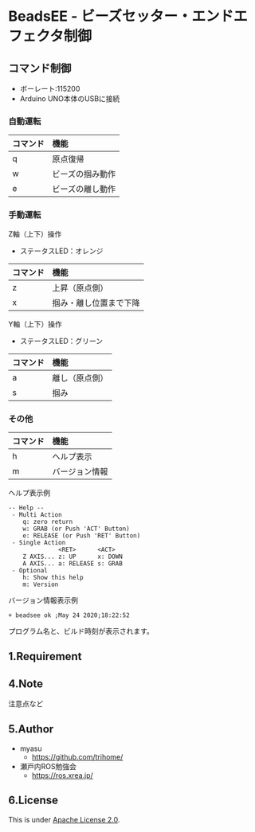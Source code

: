 # BeadsEE - ビーズセッター・エンドエフェクタ制御


## コマンド制御

- ボーレート:115200
- Arduino UNO本体のUSBに接続

### 自動運転

|コマンド|機能|
|:--|:--|
|q|原点復帰|
|w|ビーズの掴み動作|
|e|ビーズの離し動作|

### 手動運転

Z軸（上下）操作

- ステータスLED：オレンジ

|コマンド|機能|
|:--|:--|
|z|上昇（原点側）|
|x|掴み・離し位置まで下降|

Y軸（上下）操作

- ステータスLED：グリーン

|コマンド|機能|
|:--|:--|
|a|離し（原点側）|
|s|掴み|


### その他

|コマンド|機能|
|:--|:--|
|h|ヘルプ表示|
|m|バージョン情報|

ヘルプ表示例

```
-- Help --
 - Multi Action
    q: zero return
    w: GRAB (or Push 'ACT' Button)
    e: RELEASE (or Push 'RET' Button)
 - Single Action
              <RET>      <ACT>
    Z AXIS... z: UP      x: DOWN
    A AXIS... a: RELEASE s: GRAB
 - Optional
    h: Show this help
    m: Version
```

バージョン情報表示例

```
+ beadsee ok ;May 24 2020;18:22:52
```

プログラム名と、ビルド時刻が表示されます。


## 1.Requirement

## 4.Note

注意点など

## 5.Author

* myasu
  * https://github.com/trihome/
* 瀬戸内ROS勉強会
  * https://ros.xrea.jp/

## 6.License

This is under [Apache License 2.0](./LICENSE).
